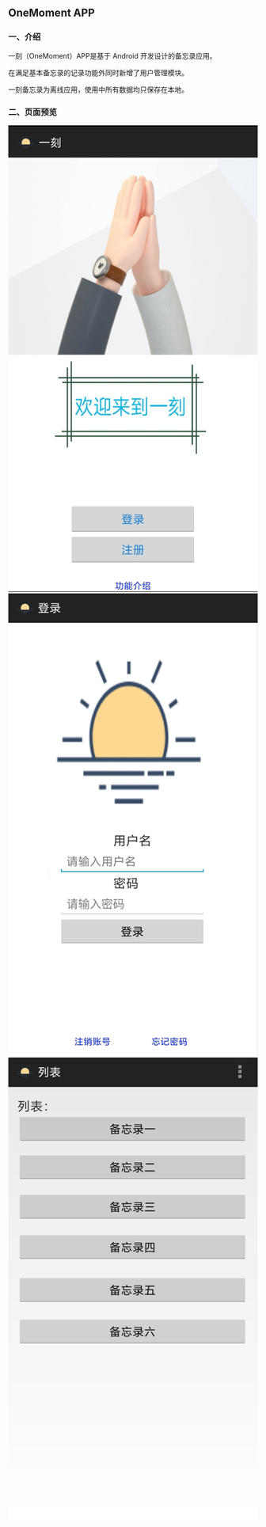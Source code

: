 ## OneMoment APP
### 一、介绍
一刻（OneMoment）APP是基于 Android 开发设计的备忘录应用。

在满足基本备忘录的记录功能外同时新增了用户管理模块。

一刻备忘录为离线应用，使用中所有数据均只保存在本地。


### 二、页面预览
![](img/1.jpg)
![](img/2.jpg)
![](img/3.jpg)
